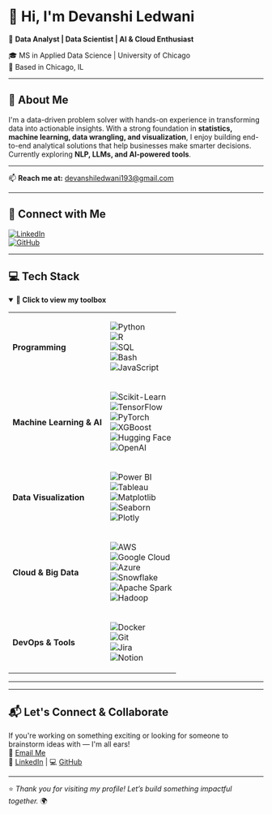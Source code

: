 # 👋 Hi, I'm Devanshi Ledwani  
🚀 **Data Analyst | Data Scientist | AI & Cloud Enthusiast**  

🎓 MS in Applied Data Science | University of Chicago  
📍 Based in Chicago, IL 


---

## 🌟 About Me  
I'm a data-driven problem solver with hands-on experience in transforming data into actionable insights. With a strong foundation in **statistics, machine learning, data wrangling, and visualization**, I enjoy building end-to-end analytical solutions that help businesses make smarter decisions.  
Currently exploring **NLP, LLMs, and AI-powered tools**.

---

📫 **Reach me at:** [devanshiledwani193@gmail.com](mailto:devanshiledwani193@gmail.com)

---

## 🔗 Connect with Me  
[![LinkedIn](https://img.shields.io/badge/LinkedIn-Devanshi%20Ledwani-0077B5?style=for-the-badge&logo=linkedin&logoColor=white)](https://linkedin.com/in/devanshi-ledwani)  
[![GitHub](https://img.shields.io/badge/GitHub-devanshi25112001-181717?style=for-the-badge&logo=github&logoColor=white)](https://github.com/devanshi25112001)

---

## 💻 Tech Stack

<details open>
<summary><strong>🧰 Click to view my toolbox</strong></summary>

<table>
<tr>
<td><strong>Programming</strong></td>
<td>

![Python](https://img.shields.io/badge/Python-3776AB?style=flat&logo=python&logoColor=white)  
![R](https://img.shields.io/badge/R-276DC3?style=flat&logo=r&logoColor=white)  
![SQL](https://img.shields.io/badge/SQL-4479A1?style=flat&logo=mysql&logoColor=white)  
![Bash](https://img.shields.io/badge/Bash-4EAA25?style=flat&logo=gnu-bash&logoColor=white)  
![JavaScript](https://img.shields.io/badge/JavaScript-F7DF1E?style=flat&logo=javascript&logoColor=black)

</td>
</tr>

<tr>
<td><strong>Machine Learning & AI</strong></td>
<td>

![Scikit-Learn](https://img.shields.io/badge/Scikit--Learn-F7931E?style=flat&logo=scikitlearn&logoColor=white)  
![TensorFlow](https://img.shields.io/badge/TensorFlow-FF6F00?style=flat&logo=tensorflow&logoColor=white)  
![PyTorch](https://img.shields.io/badge/PyTorch-EE4C2C?style=flat&logo=pytorch&logoColor=white)  
![XGBoost](https://img.shields.io/badge/XGBoost-F37626?style=flat&logo=xgboost&logoColor=white)  
![Hugging Face](https://img.shields.io/badge/Transformers-FFD43B?style=flat&logo=huggingface&logoColor=black)  
![OpenAI](https://img.shields.io/badge/OpenAI-412991?style=flat&logo=openai&logoColor=white)

</td>
</tr>

<tr>
<td><strong>Data Visualization</strong></td>
<td>

![Power BI](https://img.shields.io/badge/PowerBI-F2C811?style=flat&logo=powerbi&logoColor=black)  
![Tableau](https://img.shields.io/badge/Tableau-E97627?style=flat&logo=tableau&logoColor=white)  
![Matplotlib](https://img.shields.io/badge/Matplotlib-11557C?style=flat&logo=matplotlib&logoColor=white)  
![Seaborn](https://img.shields.io/badge/Seaborn-3776AB?style=flat&logo=python&logoColor=white)  
![Plotly](https://img.shields.io/badge/Plotly-3F4F75?style=flat&logo=plotly&logoColor=white)

</td>
</tr>

<tr>
<td><strong>Cloud & Big Data</strong></td>
<td>

![AWS](https://img.shields.io/badge/AWS-232F3E?style=flat&logo=amazon-aws&logoColor=white)  
![Google Cloud](https://img.shields.io/badge/GCP-4285F4?style=flat&logo=google-cloud&logoColor=white)  
![Azure](https://img.shields.io/badge/Azure-0078D4?style=flat&logo=microsoft-azure&logoColor=white)  
![Snowflake](https://img.shields.io/badge/Snowflake-29B5E8?style=flat&logo=snowflake&logoColor=white)  
![Apache Spark](https://img.shields.io/badge/Spark-F37626?style=flat&logo=apachespark&logoColor=white)  
![Hadoop](https://img.shields.io/badge/Hadoop-66CCFF?style=flat&logo=apache&logoColor=black)

</td>
</tr>

<tr>
<td><strong>DevOps & Tools</strong></td>
<td>

![Docker](https://img.shields.io/badge/Docker-2496ED?style=flat&logo=docker&logoColor=white)  
![Git](https://img.shields.io/badge/Git-F05032?style=flat&logo=git&logoColor=white)  
![Jira](https://img.shields.io/badge/Jira-0052CC?style=flat&logo=jira&logoColor=white)  
![Notion](https://img.shields.io/badge/Notion-000000?style=flat&logo=notion&logoColor=white)

</td>
</tr>
</table>

</details>

---


---

## 📬 Let's Connect & Collaborate  
If you're working on something exciting or looking for someone to brainstorm ideas with — I'm all ears!  
📧 [Email Me](mailto:devanshiledwani193@gmail.com)  
🔗 [LinkedIn](https://linkedin.com/in/devanshi-ledwani) | 💻 [GitHub](https://github.com/devanshi25112001)

---

⭐ *Thank you for visiting my profile! Let’s build something impactful together.* 🌍
